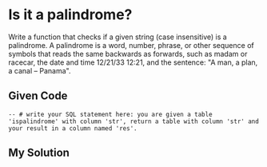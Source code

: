 # Is it a palindrome?

Write a function that checks if a given string (case insensitive) is a palindrome. 
A palindrome is a word, number, phrase, or other sequence of symbols that 
reads the same backwards as forwards, such as madam or racecar, the date and 
time 12/21/33 12:21, and the sentence: "A man, a plan, a canal – Panama".

## Given Code
```
-- # write your SQL statement here: you are given a table 'ispalindrome' with column 'str', return a table with column 'str' and your result in a column named 'res'.
```

## My Solution
```

```

